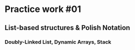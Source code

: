 # Practice work #01
## List-based structures & Polish Notation
### Doubly-Linked List, Dynamic Arrays, Stack